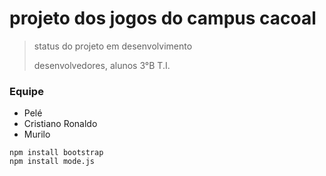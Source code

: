 # projeto dos jogos do campus cacoal

> status do projeto em desenvolvimento
> 
> desenvolvedores, alunos 3°B T.I.

### Equipe
* Pelé
* Cristiano Ronaldo
* Murilo

````
npm install bootstrap
npm install mode.js
````
